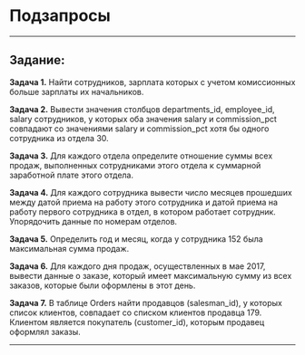 # Подзапросы

---

## Задание:

**Задача 1.** Найти сотрудников, зарплата которых с учетом комиссионных больше зарплаты их начальников.

**Задача 2.** Вывести значения столбцов departments_id, employee_id, salary сотрудников, у которых оба значения salary и commission_pct совпадают со значениями salary и commission_pct хотя бы одного сотрудника из отдела 30. 

**Задача 3.** Для каждого отдела определите отношение суммы всех продаж, выполненных сотрудниками этого отдела к суммарной заработной плате этого отдела.

**Задача 4.** Для каждого сотрудника вывести число месяцев прошедших между датой приема на работу этого сотрудника и датой приема на работу первого сотрудника в отдел, в котором работает сотрудник. Упорядочить данные по номерам отделов.

**Задача 5.** Определить год и месяц, когда у сотрудника 152 была максимальная сумма продаж.

**Задача 6.** Для каждого дня продаж, осуществленных в мае 2017, вывести данные о заказе, который имеет максимальную сумму из всех заказов, которые были оформлены в этот день.

**Задача 7.** В таблице Orders найти продавцов (salesman_id), у которых список клиентов, совпадает со списком клиентов продавца 179. Клиентом является покупатель (customer_id), которым продавец оформлял заказы.

---